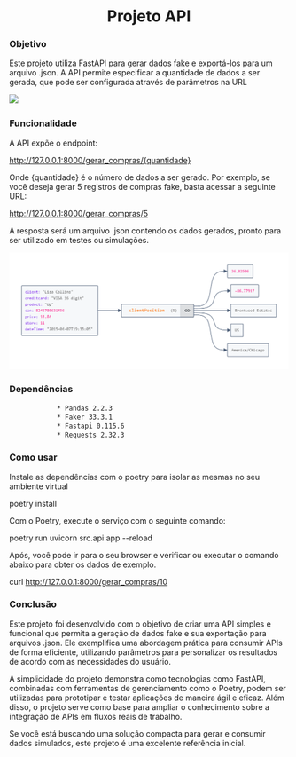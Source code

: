 <h1 align="center">Projeto API</h1>

### Objetivo

Este projeto utiliza FastAPI para gerar dados fake e exportá-los para um arquivo .json. A API permite especificar a quantidade de dados a ser gerada, que pode ser configurada através de parâmetros na URL

![](https://dkrn4sk0rn31v.cloudfront.net/uploads/2020/11/consumindo-api-python.png)

### Funcionalidade

A API expõe o endpoint:

http://127.0.0.1:8000/gerar_compras/{quantidade}

Onde {quantidade} é o número de dados a ser gerado. Por exemplo, se você deseja gerar 5 registros de compras fake, basta acessar a seguinte URL:

http://127.0.0.1:8000/gerar_compras/5


A resposta será um arquivo .json contendo os dados gerados, pronto para ser utilizado em testes ou simulações.

![](./img/amostra_json.png)


### Dependências
                
                * Pandas 2.2.3
                * Faker 33.3.1
                * Fastapi 0.115.6
                * Requests 2.32.3

### Como usar

Instale as dependências com o poetry para isolar as mesmas no seu ambiente virtual

poetry install

Com o Poetry, execute o serviço com o seguinte comando:

poetry run uvicorn src.api:app --reload

Após, você pode ir para o seu browser e verificar ou executar o comando abaixo para obter os dados de exemplo.

curl http://127.0.0.1:8000/gerar_compras/10


### Conclusão

Este projeto foi desenvolvido com o objetivo de criar uma API simples e funcional que permita a geração de dados fake e sua exportação para arquivos .json. Ele exemplifica uma abordagem prática para consumir APIs de forma eficiente, utilizando parâmetros para personalizar os resultados de acordo com as necessidades do usuário.

A simplicidade do projeto demonstra como tecnologias como FastAPI, combinadas com ferramentas de gerenciamento como o Poetry, podem ser utilizadas para prototipar e testar aplicações de maneira ágil e eficaz. Além disso, o projeto serve como base para ampliar o conhecimento sobre a integração de APIs em fluxos reais de trabalho.

Se você está buscando uma solução compacta para gerar e consumir dados simulados, este projeto é uma excelente referência inicial.
